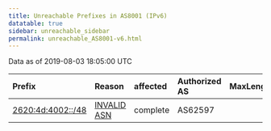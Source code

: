 ```yaml
---
title: Unreachable Prefixes in AS8001 (IPv6)
datatable: true
sidebar: unreachable_sidebar
permalink: unreachable_AS8001-v6.html
---
```


Data as of 2019-08-03 18:05:00 UTC


<div class="datatable-begin"></div>

| Prefix                                                       | Reason                                                                                                  | affected   | Authorized AS   |   MaxLength | Anchor                           |   unreachable /48s |
|:-------------------------------------------------------------|:--------------------------------------------------------------------------------------------------------|:-----------|:----------------|------------:|:---------------------------------|-------------------:|
| [2620:4d:4002::/48](https://stat.ripe.net/2620:4d:4002::/48) | [INVALID ASN](https://rpki-validator.ripe.net/announcement-preview?asn=AS8001&prefix=2620:4d:4002::/48) | complete   | AS62597         |          48 | [ARIN](unreachable_ARIN-v6.html) |                  1 |

<div class="datatable-end"></div>
